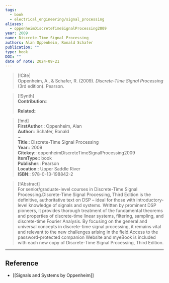 ```yaml
---
tags:
  - book
  - electrical_engineering/signal_processing
aliases:
  - oppenheimDiscreteTimeSignalProcessing2009
year: 2009
name: Discrete-Time Signal Processing
authors: Alan Oppenheim, Ronald Schafer
publication: ""
type: book
DOI: ""
date of note: 2024-09-21
---
```


> [!Cite]  
> Oppenheim, A., & Schafer, R. (2009). _Discrete-Time Signal Processing_ (3rd edition). Pearson.

>[!Synth]  
>**Contribution**::  
>  
>**Related**::   
>  
  
>[!md]  
> **FirstAuthor**:: Oppenheim, Alan  
> **Author**:: Schafer, Ronald  
~  
> **Title**:: Discrete-Time Signal Processing  
> **Year**:: 2009  
> **Citekey**:: oppenheimDiscreteTimeSignalProcessing2009  
> **itemType**:: book  
> **Publisher**:: Pearson  
> **Location**:: Upper Saddle River  
> **ISBN**:: 978-0-13-198842-2  

> [!Abstract]  
> For senior/graduate-level courses in Discrete-Time Signal Processing.Discrete-Time Signal Processing, Third Edition is the definitive, authoritative text on DSP – ideal for those with introductory-level knowledge of signals and systems. Written by prominent DSP pioneers, it provides thorough treatment of the fundamental theorems and properties of discrete-time linear systems, filtering, sampling, and discrete-time Fourier Analysis. By focusing on the general and universal concepts in discrete-time signal processing, it remains vital and relevant to the new challenges arising in the field.Access to the password-protected companion Website and myeBook is included with each new copy of Discrete-Time Signal Processing, Third Edition.  

-----
## Reference
  
- [[Signals and Systems by Oppenheim]]
